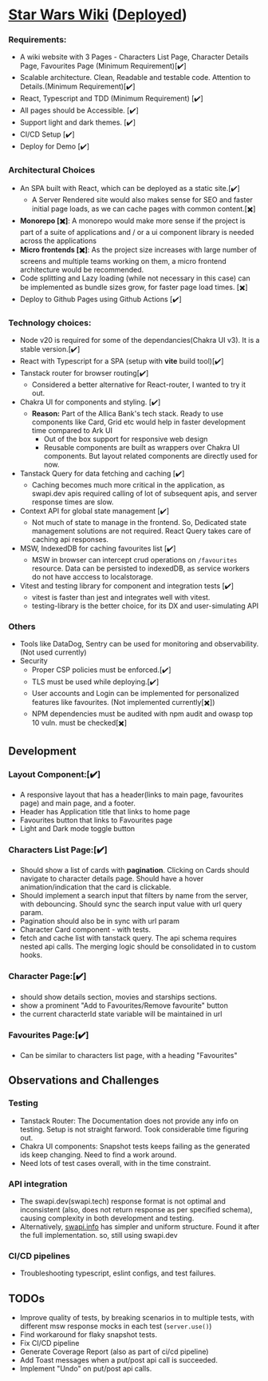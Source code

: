 # [Star Wars Wiki](https://jsuryahyd.github.io/star-wars-wiki) ([Deployed](https://jsuryahyd.github.io/star-wars-wiki))

### Requirements:

- A wiki website with 3 Pages - Characters List Page,  Character Details Page, Favourites Page (Minimum Requirement)[✔️]
- Scalable architecture. Clean, Readable and testable code. Attention to Details.(Minimum Requirement)[✔️]
- React, Typescript and TDD (Minimum Requirement) [✔️]
- All pages should be Accessible. [✔️]
- Support light and dark themes. [✔️]
- CI/CD Setup [✔️]
- Deploy for Demo [✔️]

### Architectural Choices

- An SPA built with React, which can be deployed as a static site.[✔️]
	- A Server Rendered site would also makes sense for SEO and faster initial page loads, as we can cache pages with common content.[✖️]
- **Monorepo [✖️]**: A monorepo would make more sense if the project is part of a suite of applications and / or a ui component library is needed across the applications
- **Micro frontends [✖️]**: As the project size increases with large number of screens and multiple teams working on them, a micro frontend architecture would be recommended.
- Code splitting and Lazy loading (while not necessary in this case) can be implemented as bundle sizes grow, for faster page load times. [✖️]
- Deploy to Github Pages using Github Actions [✔️]

### Technology choices:

- Node v20 is required for some of the dependancies(Chakra UI v3). It is a stable version.[✔️]
- React with Typescript for a SPA (setup with **vite** build tool)[✔️]
- Tanstack router for browser routing[✔️]
	- Considered a better alternative for React-router, I wanted to try it out.
- Chakra UI for components and styling. [✔️]
	- **Reason:** Part of the Allica Bank's tech stack. Ready to use components like Card, Grid etc would help in faster development time compared to Ark UI
		- Out of the box support for responsive web design
		- Reusable components are built as wrappers over Chakra UI components. But layout related components are directly used for now. 
- Tanstack Query for data fetching and caching [✔️]
	- Caching becomes much more critical in the application, as swapi.dev apis required calling of lot of subsequent apis, and server response times are slow.
- Context API for global state management [✔️]
	- Not much of state to manage in the frontend. So, Dedicated state management solutions are not required. React Query takes care of caching api responses.
- MSW, IndexedDB for caching favourites list [✔️]
	- MSW in browser can intercept crud operations on `/favourites` resource. Data can be persisted to indexedDB, as service workers do not have acccess to localstorage.
- Vitest and testing library for component and integration tests [✔️]
	- vitest is faster than jest and integrates well with vitest.
	- testing-library is the better choice, for its DX and user-simulating API

### Others
- Tools like DataDog, Sentry can be used for monitoring and observability. (Not used currently)
- Security
	- Proper CSP policies must be enforced.[✔️]
	- TLS must be used while deploying.[✔️]
	- User accounts and Login can be implemented for personalized features like favourites. (Not implemented currently[✖️])
	- NPM dependencies must be audited with npm audit and owasp top 10 vuln. must be checked[✖️]

## Development

### Layout Component:[✔️]
- A responsive layout that has a header(links to main page, favourites page) and main page, and a footer.
- Header has Application title that links to home page
- Favourites button that links to Favourites page
- Light and Dark mode toggle button
### Characters List Page:[✔️]
- Should show a list of cards with **pagination**. Clicking on Cards should navigate to character details page. Should have a hover animation/indication that the card is clickable.
- Should implement a search input that filters by name from the server, with debouncing. Should sync the search input value with url query param.
- Pagination should also be in sync with url param
- Character Card component - with tests.
- fetch and cache list with tanstack query. The api schema requires nested api calls. The merging logic should be consolidated in to custom hooks.
### Character Page:[✔️]
- should show details section, movies and starships sections.
- show a prominent "Add to Favourites/Remove favourite" button
- the current characterId state variable will be maintained in url

### Favourites Page:[✔️]
- Can be similar to characters list page, with a heading "Favourites" 

## Observations and Challenges
### Testing 
- Tanstack Router: The Documentation does not provide any info on testing. Setup is not straight farword. Took considerable time figuring out.
- Chakra UI components: Snapshot tests keeps failing as the generated ids keep changing. Need to find a work around.
- Need lots of test cases overall, with in the time constraint.
### API integration
- The swapi.dev(swapi.tech) response format is not optimal and inconsistent (also, does not return response as per specified schema), causing complexity in both development and testing.
- Alternatively, [swapi.info](https://swapi.info/) has simpler and uniform structure. Found it after the full implementation. so, still using swapi.dev
### CI/CD pipelines
- Troubleshooting typescript, eslint configs, and test failures.

## TODOs
- Improve quality of tests, by breaking scenarios in to multiple tests, with different msw response mocks in each test (`server.use()`)
- Find workaround for flaky snapshot tests.
- Fix CI/CD pipeline
- Generate Coverage Report (also as part of ci/cd pipeline)
- Add Toast messages when a put/post api call is succeeded.
- Implement "Undo" on put/post api calls.
